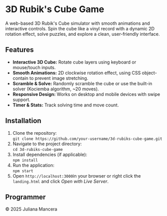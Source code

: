 # 3D Rubik's Cube Game
A web-based 3D Rubik's Cube simulator with smooth animations and interactive controls. Spin the cube like a vinyl record with a dynamic 2D rotation effect, solve puzzles, and explore a clean, user-friendly interface.

## Features
- **Interactive 3D Cube:** Rotate cube layers using keyboard or mouse/touch inputs.
- **Smooth Animations:** 2D clockwise rotation effect, using CSS object-contain to prevent image stretching.
- **Scramble & Solve:** Randomly scramble the cube or use the built-in solver (Kociemba algorithm, ~20 moves).
- **Responsive Design:** Works on desktop and mobile devices with swipe support.
- **Timer & Stats:** Track solving time and move count.

## Installation
1. Clone the repository: <br>
   `git clone https://github.com/your-username/3d-rubiks-cube-game.git`
2. Navigate to the project directory: <br>
   `cd 3d-rubiks-cube-game`
3. Install dependencies (if applicable): <br>
   `npm install`
4. Run the application: <br>
   `npm start`
5. Open `http://localhost:3000`in your browser or right click the `landing.html` and click *Open with Live Server*.

## Programmer
© 2025 Juliana Mancera
